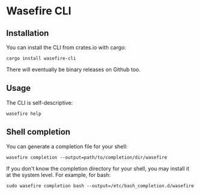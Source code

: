 # Wasefire CLI

## Installation

You can install the CLI from crates.io with cargo:

```shell
cargo install wasefire-cli
```

There will eventually be binary releases on Github too.

## Usage

The CLI is self-descriptive:

```shell
wasefire help
```

## Shell completion

You can generate a completion file for your shell:

```shell
wasefire completion --output=path/to/completion/dir/wasefire
```

If you don't know the completion directory for your shell, you may install it at the system level.
For example, for bash:

```shell
sudo wasefire completion bash --output=/etc/bash_completion.d/wasefire
```

